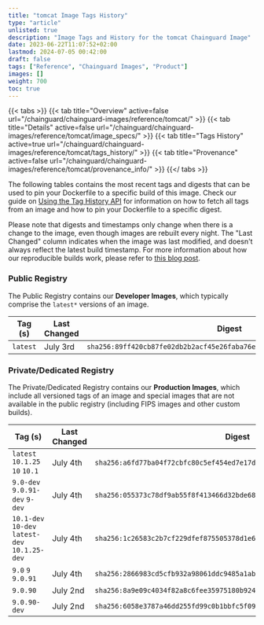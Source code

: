 ```yaml
---
title: "tomcat Image Tags History"
type: "article"
unlisted: true
description: "Image Tags and History for the tomcat Chainguard Image"
date: 2023-06-22T11:07:52+02:00
lastmod: 2024-07-05 00:42:00
draft: false
tags: ["Reference", "Chainguard Images", "Product"]
images: []
weight: 700
toc: true
---
```


{{< tabs >}}
{{< tab title="Overview" active=false url="/chainguard/chainguard-images/reference/tomcat/" >}}
{{< tab title="Details" active=false url="/chainguard/chainguard-images/reference/tomcat/image_specs/" >}}
{{< tab title="Tags History" active=true url="/chainguard/chainguard-images/reference/tomcat/tags_history/" >}}
{{< tab title="Provenance" active=false url="/chainguard/chainguard-images/reference/tomcat/provenance_info/" >}}
{{</ tabs >}}

The following tables contains the most recent tags and digests that can be used to pin your Dockerfile to a specific build of this image. Check our guide on [Using the Tag History API](/chainguard/chainguard-images/using-the-tag-history-api/) for information on how to fetch all tags from an image and how to pin your Dockerfile to a specific digest.

Please note that digests and timestamps only change when there is a change to the image, even though images are rebuilt every night. The "Last Changed" column indicates when the image was last modified, and doesn't always reflect the latest build timestamp. For more information about how our reproducible builds work, please refer to [this blog post](https://www.chainguard.dev/unchained/reproducing-chainguards-reproducible-image-builds).

### Public Registry
The Public Registry contains our **Developer Images**, which typically comprise the `latest*` versions of an image.

| Tag (s)   | Last Changed | Digest                                                                    |
|-----------|--------------|---------------------------------------------------------------------------|
|  `latest` | July 3rd     | `sha256:89ff420cb87fe02db2b2acf45e26faba76e4756187d6757fd843205736415a12` |


### Private/Dedicated Registry
The Private/Dedicated Registry contains our **Production Images**, which include all versioned tags of an image and special images that are not available in the public registry (including FIPS images and other custom builds).

| Tag (s)                                         | Last Changed | Digest                                                                    |
|-------------------------------------------------|--------------|---------------------------------------------------------------------------|
|  `latest` `10.1.25` `10` `10.1`                 | July 4th     | `sha256:a6fd77ba04f72cbfc80c5ef454ed7e17da80f7c96901637a4bf5fa98f9d9c09e` |
|  `9.0-dev` `9.0.91-dev` `9-dev`                 | July 4th     | `sha256:055373c78df9ab55f8f413466d32bde683f79e8c3377f2e6e722984050da0824` |
|  `10.1-dev` `10-dev` `latest-dev` `10.1.25-dev` | July 4th     | `sha256:1c26583c2b7cf229dfef875505378d1e6a11f14d34bb811bdb60bfc7621ca766` |
|  `9.0` `9` `9.0.91`                             | July 4th     | `sha256:2866983cd5cfb932a98061ddc9485a1ab067b44447a96c00fca5312180a4f5d1` |
|  `9.0.90`                                       | July 2nd     | `sha256:8a9e09c4034f82a8c6fee35975180b9246dafafbaa208d75615e41d9f7265d6e` |
|  `9.0.90-dev`                                   | July 2nd     | `sha256:6058e3787a46dd255fd99c0b1bbfc5f099142d0edd4866afc0ca50b683ee598c` |

